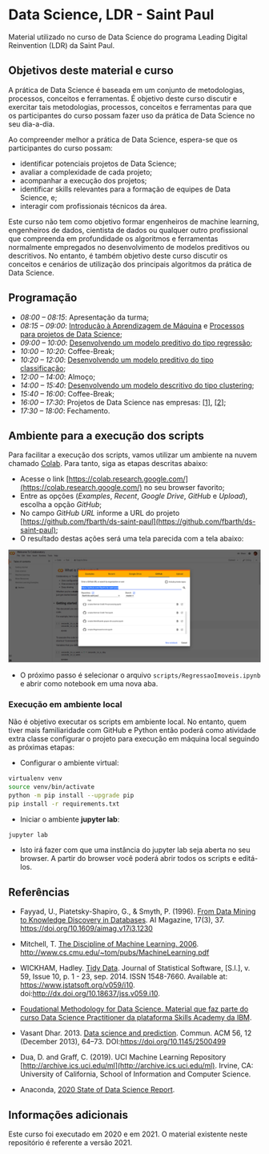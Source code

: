 # Data Science, LDR - Saint Paul

Material utilizado no curso de Data Science do programa Leading Digital Reinvention (LDR) da Saint Paul. 

## Objetivos deste material e curso

A prática de Data Science é baseada em um conjunto de metodologias, processos, conceitos e ferramentas. É objetivo deste curso discutir e exercitar tais metodologias, processos, conceitos e ferramentas para que os participantes do curso possam fazer uso da prática de Data Science no seu dia-a-dia. 

Ao compreender melhor a prática de Data Science, espera-se que os participantes do curso possam: 
* identificar potenciais projetos de Data Science; 
* avaliar a complexidade de cada projeto; 
* acompanhar a execução dos projetos; 
* identificar skills relevantes para a formação de equipes de Data Science, e; 
* interagir com profissionais técnicos da área. 

Este curso não tem como objetivo formar engenheiros de machine learning, engenheiros de dados, cientista de dados ou qualquer outro profissional que compreenda em profundidade os algoritmos e ferramentas normalmente empregados no desenvolvimento de modelos preditivos ou descritivos. No entanto, é também objetivo deste curso discutir os conceitos e cenários de utilização dos principais algoritmos da prática de Data Science.

## Programação

* *08:00 – 08:15*:	Apresentação da turma;
* *08:15 – 09:00*:  [Introdução à Aprendizagem de Máquina](slides/02_aIntroducao.pdf) e [Processos para projetos de Data Science](slides/03_bigDataCiencaDadosKDD.pdf); 
* *09:00 – 10:00*:  [Desenvolvendo um modelo preditivo do tipo regressão](scripts/RegressaoImoveis.ipynb);
* *10:00 – 10:20*:  Coffee-Break;
* *10:20 – 12:00*:  [Desenvolvendo um modelo preditivo do tipo classificação](scripts/2021_breast_cancer/README.md);
* *12:00 – 14:00*:  Almoço; 
* *14:00 – 15:40*:  [Desenvolvendo um modelo descritivo do tipo clustering](scripts/identificando_grupos_usuarios.ipynb);
* *15:40 – 16:00*:  Coffee-Break;
* *16:00 – 17:30*:  Projetos de Data Science nas empresas: [[1]](slides/04_kdd_na_empresa.pdf), [[2]](slides/05_etapas_projeto.pdf);
* *17:30 – 18:00*:  Fechamento.

## Ambiente para a execução dos scripts

Para facilitar a execução dos scripts, vamos utilizar um ambiente na nuvem chamado [Colab](https://colab.research.google.com/). Para tanto, siga as etapas descritas abaixo:

* Acesse o link [https://colab.research.google.com/](https://colab.research.google.com/) no seu browser favorito;
* Entre as opções (*Examples*, *Recent*, *Google Drive*, *GitHub* e *Upload*), escolha a opção *GitHub*;
* No campo *GitHub URL* informe a URL do projeto [https://github.com/fbarth/ds-saint-paul](https://github.com/fbarth/ds-saint-paul);
* O resultado destas ações será uma tela parecida com a tela abaixo:

![Abertura de projeto no Colab](img/colab.png "Abertura de projeto no Colab")

* O próximo passo é selecionar o arquivo `scripts/RegressaoImoveis.ipynb` e abrir como notebook em uma nova aba. 

### Execução em ambiente local

Não é objetivo executar os scripts em ambiente local. No entanto, quem tiver mais familiaridade com GitHub e Python então poderá como atividade extra classe configurar o projeto para execução em máquina local seguindo as próximas etapas: 

* Configurar o ambiente virtual:

````bash
virtualenv venv
source venv/bin/activate
python -m pip install --upgrade pip
pip install -r requirements.txt
````

* Iniciar o ambiente **jupyter lab**:

````bash
jupyter lab
````

* Isto irá fazer com que uma instância do jupyter lab seja aberta no seu browser. A partir do browser você poderá abrir todos os scripts e editá-los. 

## Referências

* Fayyad, U., Piatetsky-Shapiro, G., & Smyth, P. (1996). [From Data Mining to Knowledge Discovery in Databases](references/fay1996.pdf). AI Magazine, 17(3), 37. https://doi.org/10.1609/aimag.v17i3.1230

* Mitchell, T. [The Discipline of Machine Learning. 2006](references/MachineLearning.pdf). http://www.cs.cmu.edu/~tom/pubs/MachineLearning.pdf

* WICKHAM, Hadley. [Tidy Data](references/tidy-data.pdf). Journal of Statistical Software, [S.l.], v. 59, Issue 10, p. 1 - 23, sep. 2014. ISSN 1548-7660. Available at: <https://www.jstatsoft.org/v059/i10>. doi:http://dx.doi.org/10.18637/jss.v059.i10.

* [Foudational Methodology for Data Science. Material que faz parte do curso Data Science Practitioner da plataforma Skills Academy da IBM](references/foundational_ds_ibm.PDF).

* Vasant Dhar. 2013. [Data science and prediction](references/ds_prediction.pdf). Commun. ACM 56, 12 (December 2013), 64–73. DOI:https://doi.org/10.1145/2500499

* Dua, D. and Graff, C. (2019). UCI Machine Learning Repository [http://archive.ics.uci.edu/ml](http://archive.ics.uci.edu/ml). Irvine, CA: University of California, School of Information and Computer Science.

* Anaconda, [2020 State of Data Science Report](references/anaconda_report.pdf).


## Informações adicionais

Este curso foi executado em 2020 e em 2021. O material existente neste repositório é referente a versão 2021. 
